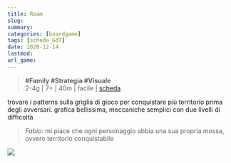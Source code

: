 ```yaml
---
title: Roam
slug: 
summary: 
categories: [boardgame]
tags: [scheda_GdT]
date: 2020-12-14
lastmod: 
url_game: 
---
```

> **#Family #Strategia #Visuale**    
> 2-4g | 7+ | 40m | facile | [scheda](https://www.boardgamegeek.com/boardgame/267319/roam)  

trovare i patterns sulla griglia di gioco per conquistare più territorio prima degli avversari.
grafica bellissima, meccaniche semplici con due livelli di difficoltà

> *Fabio:*
> mi piace che ogni personaggio abbia una sua propria mossa, ovvero territorio conquistabile


![](img/roam.jpg)

